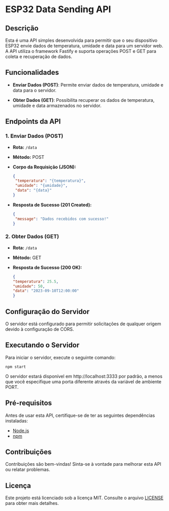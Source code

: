 # ESP32 Data Sending API


## Descrição

Esta é uma API simples desenvolvida para permitir que o seu dispositivo ESP32 envie dados de temperatura, umidade e data para um servidor web. A API utiliza o framework Fastify e suporta operações POST e GET para coleta e recuperação de dados.

## Funcionalidades

- **Enviar Dados (POST)**: Permite enviar dados de temperatura, umidade e data para o servidor.

- **Obter Dados (GET)**: Possibilita recuperar os dados de temperatura, umidade e data armazenados no servidor.

## Endpoints da API

### 1. Enviar Dados (POST)

- **Rota:** `/data`
- **Método:** POST
- **Corpo da Requisição (JSON):** 

  ```json
  {
   "temperatura": "{temperatura}",
   "umidade": "{umidade}",
   "data": "{data}"
  }
  ```
- **Resposta de Sucesso (201 Created):**

  ```json
  {
   "message": "Dados recebidos com sucesso!"
  }
  ```

### 2. Obter Dados (GET)

- **Rota:** `/data`
- **Método:** GET
- **Resposta de Sucesso (200 OK):**

  ```json
  {
  "temperatura": 25.5,
  "umidade": 50,
  "data": "2023-09-10T12:00:00"
  }
  ```

## Configuração do Servidor
O servidor está configurado para permitir solicitações de qualquer origem devido à configuração de CORS.

## Executando o Servidor
Para iniciar o servidor, execute o seguinte comando:

```
npm start
```

O servidor estará disponível em http://localhost:3333 por padrão, a menos que você especifique uma porta diferente através da variável de ambiente PORT.

## Pré-requisitos
Antes de usar esta API, certifique-se de ter as seguintes dependências instaladas:

- [Node.js](https://nodejs.org/pt-br)
- [npm](https://docs.npmjs.com/downloading-and-installing-node-js-and-npm)

## Contribuições
Contribuições são bem-vindas! Sinta-se à vontade para melhorar esta API ou relatar problemas.

## Licença

Este projeto está licenciado sob a licença MIT. Consulte o arquivo [LICENSE](./LICENSE) para obter mais detalhes.
